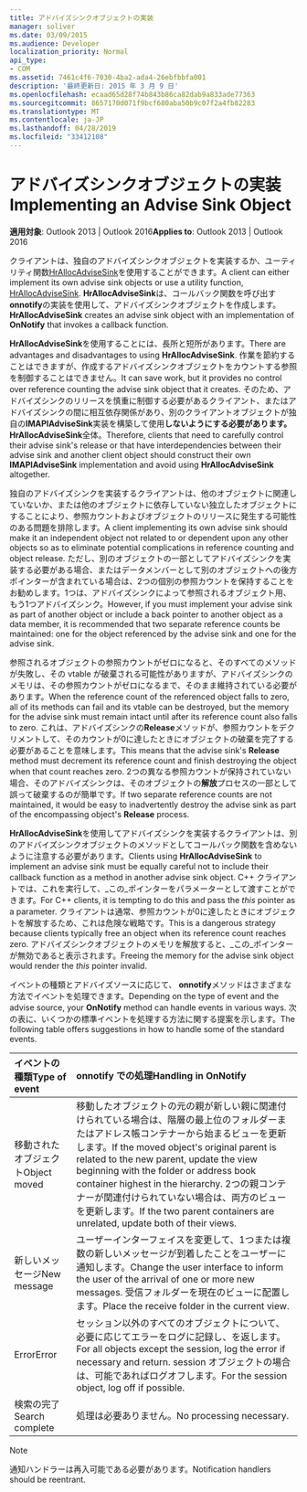 ```yaml
---
title: アドバイズシンクオブジェクトの実装
manager: soliver
ms.date: 03/09/2015
ms.audience: Developer
localization_priority: Normal
api_type:
- COM
ms.assetid: 7461c4f6-7030-4ba2-ada4-26ebfbbfa001
description: '最終更新日: 2015 年 3 月 9 日'
ms.openlocfilehash: ecaad65d28f74b843b86ca82dab9a833ade77363
ms.sourcegitcommit: 8657170d071f9bcf680aba50b9c07f2a4fb82283
ms.translationtype: MT
ms.contentlocale: ja-JP
ms.lasthandoff: 04/28/2019
ms.locfileid: "33412108"
---
```

# <a name="implementing-an-advise-sink-object"></a><span data-ttu-id="04520-103">アドバイズシンクオブジェクトの実装</span><span class="sxs-lookup"><span data-stu-id="04520-103">Implementing an Advise Sink Object</span></span>

  
  
<span data-ttu-id="04520-104">**適用対象**: Outlook 2013 | Outlook 2016</span><span class="sxs-lookup"><span data-stu-id="04520-104">**Applies to**: Outlook 2013 | Outlook 2016</span></span> 
  
<span data-ttu-id="04520-105">クライアントは、独自のアドバイズシンクオブジェクトを実装するか、ユーティリティ関数[HrAllocAdviseSink](hrallocadvisesink.md)を使用することができます。</span><span class="sxs-lookup"><span data-stu-id="04520-105">A client can either implement its own advise sink objects or use a utility function, [HrAllocAdviseSink](hrallocadvisesink.md).</span></span> <span data-ttu-id="04520-106">**HrAllocAdviseSink**は、コールバック関数を呼び出す**onnotify**の実装を使用して、アドバイズシンクオブジェクトを作成します。</span><span class="sxs-lookup"><span data-stu-id="04520-106">**HrAllocAdviseSink** creates an advise sink object with an implementation of **OnNotify** that invokes a callback function.</span></span> 
  
<span data-ttu-id="04520-107">**HrAllocAdviseSink**を使用することには、長所と短所があります。</span><span class="sxs-lookup"><span data-stu-id="04520-107">There are advantages and disadvantages to using **HrAllocAdviseSink**.</span></span> <span data-ttu-id="04520-108">作業を節約することはできますが、作成するアドバイズシンクオブジェクトをカウントする参照を制御することはできません。</span><span class="sxs-lookup"><span data-stu-id="04520-108">It can save work, but it provides no control over reference counting the advise sink object that it creates.</span></span> <span data-ttu-id="04520-109">そのため、アドバイズシンクのリリースを慎重に制御する必要があるクライアント、またはアドバイズシンクの間に相互依存関係があり、別のクライアントオブジェクトが独自の**IMAPIAdviseSink**実装を構築して使用**しないようにする必要があります。HrAllocAdviseSink**全体。</span><span class="sxs-lookup"><span data-stu-id="04520-109">Therefore, clients that need to carefully control their advise sink's release or that have interdependencies between their advise sink and another client object should construct their own **IMAPIAdviseSink** implementation and avoid using **HrAllocAdviseSink** altogether.</span></span> 
  
<span data-ttu-id="04520-110">独自のアドバイズシンクを実装するクライアントは、他のオブジェクトに関連していないか、または他のオブジェクトに依存していない独立したオブジェクトにすることにより、参照カウントおよびオブジェクトのリリースに発生する可能性のある問題を排除します。</span><span class="sxs-lookup"><span data-stu-id="04520-110">A client implementing its own advise sink should make it an independent object not related to or dependent upon any other objects so as to eliminate potential complications in reference counting and object release.</span></span> <span data-ttu-id="04520-111">ただし、別のオブジェクトの一部としてアドバイズシンクを実装する必要がある場合、またはデータメンバーとして別のオブジェクトへの後方ポインターが含まれている場合は、2つの個別の参照カウントを保持することをお勧めします。1つは、アドバイズシンクによって参照されるオブジェクト用、もう1つアドバイズシンク。</span><span class="sxs-lookup"><span data-stu-id="04520-111">However, if you must implement your advise sink as part of another object or include a back pointer to another object as a data member, it is recommended that two separate reference counts be maintained: one for the object referenced by the advise sink and one for the advise sink.</span></span> 
  
<span data-ttu-id="04520-112">参照されるオブジェクトの参照カウントがゼロになると、そのすべてのメソッドが失敗し、その vtable が破棄される可能性がありますが、アドバイズシンクのメモリは、その参照カウントがゼロになるまで、そのまま維持されている必要があります。</span><span class="sxs-lookup"><span data-stu-id="04520-112">When the reference count of the referenced object falls to zero, all of its methods can fail and its vtable can be destroyed, but the memory for the advise sink must remain intact until after its reference count also falls to zero.</span></span> <span data-ttu-id="04520-113">これは、アドバイズシンクの**Release**メソッドが、参照カウントをデクリメントして、そのカウントが0に達したときにオブジェクトの破棄を完了する必要があることを意味します。</span><span class="sxs-lookup"><span data-stu-id="04520-113">This means that the advise sink's **Release** method must decrement its reference count and finish destroying the object when that count reaches zero.</span></span> <span data-ttu-id="04520-114">2つの異なる参照カウントが保持されていない場合、そのアドバイズシンクは、そのオブジェクトの**解放**プロセスの一部として誤って破棄するのが簡単です。</span><span class="sxs-lookup"><span data-stu-id="04520-114">If two separate reference counts are not maintained, it would be easy to inadvertently destroy the advise sink as part of the encompassing object's **Release** process.</span></span> 
  
<span data-ttu-id="04520-115">**HrAllocAdviseSink**を使用してアドバイズシンクを実装するクライアントは、別のアドバイズシンクオブジェクトのメソッドとしてコールバック関数を含めないように注意する必要があります。</span><span class="sxs-lookup"><span data-stu-id="04520-115">Clients using **HrAllocAdviseSink** to implement an advise sink must be equally careful not to include their callback function as a method in another advise sink object.</span></span> <span data-ttu-id="04520-116">C++ クライアントでは、これを実行して、_この_ポインターをパラメーターとして渡すことができます。</span><span class="sxs-lookup"><span data-stu-id="04520-116">For C++ clients, it is tempting to do this and pass the  _this_ pointer as a parameter.</span></span> <span data-ttu-id="04520-117">クライアントは通常、参照カウントが0に達したときにオブジェクトを解放するため、これは危険な戦略です。</span><span class="sxs-lookup"><span data-stu-id="04520-117">This is a dangerous strategy because clients typically free an object when its reference count reaches zero.</span></span> <span data-ttu-id="04520-118">アドバイズシンクオブジェクトのメモリを解放すると、_この_ポインターが無効であると表示されます。</span><span class="sxs-lookup"><span data-stu-id="04520-118">Freeing the memory for the advise sink object would render the  _this_ pointer invalid.</span></span> 
  
<span data-ttu-id="04520-119">イベントの種類とアドバイズソースに応じて、 **onnotify**メソッドはさまざまな方法でイベントを処理できます。</span><span class="sxs-lookup"><span data-stu-id="04520-119">Depending on the type of event and the advise source, your **OnNotify** method can handle events in various ways.</span></span> <span data-ttu-id="04520-120">次の表に、いくつかの標準イベントを処理する方法に関する提案を示します。</span><span class="sxs-lookup"><span data-stu-id="04520-120">The following table offers suggestions in how to handle some of the standard events.</span></span> 
  
|<span data-ttu-id="04520-121">**イベントの種類**</span><span class="sxs-lookup"><span data-stu-id="04520-121">**Type of event**</span></span>|<span data-ttu-id="04520-122">**onnotify での処理**</span><span class="sxs-lookup"><span data-stu-id="04520-122">**Handling in OnNotify**</span></span>|
|:-----|:-----|
|<span data-ttu-id="04520-123">移動されたオブジェクト</span><span class="sxs-lookup"><span data-stu-id="04520-123">Object moved</span></span>  <br/> |<span data-ttu-id="04520-124">移動したオブジェクトの元の親が新しい親に関連付けられている場合は、階層の最上位のフォルダーまたはアドレス帳コンテナーから始まるビューを更新します。</span><span class="sxs-lookup"><span data-stu-id="04520-124">If the moved object's original parent is related to the new parent, update the view beginning with the folder or address book container highest in the hierarchy.</span></span> <span data-ttu-id="04520-125">2つの親コンテナーが関連付けられていない場合は、両方のビューを更新します。</span><span class="sxs-lookup"><span data-stu-id="04520-125">If the two parent containers are unrelated, update both of their views.</span></span>  <br/> |
|<span data-ttu-id="04520-126">新しいメッセージ</span><span class="sxs-lookup"><span data-stu-id="04520-126">New message</span></span>  <br/> |<span data-ttu-id="04520-127">ユーザーインターフェイスを変更して、1つまたは複数の新しいメッセージが到着したことをユーザーに通知します。</span><span class="sxs-lookup"><span data-stu-id="04520-127">Change the user interface to inform the user of the arrival of one or more new messages.</span></span> <span data-ttu-id="04520-128">受信フォルダーを現在のビューに配置します。</span><span class="sxs-lookup"><span data-stu-id="04520-128">Place the receive folder in the current view.</span></span>  <br/> |
|<span data-ttu-id="04520-129">Error</span><span class="sxs-lookup"><span data-stu-id="04520-129">Error</span></span>  <br/> |<span data-ttu-id="04520-130">セッション以外のすべてのオブジェクトについて、必要に応じてエラーをログに記録し、を返します。</span><span class="sxs-lookup"><span data-stu-id="04520-130">For all objects except the session, log the error if necessary and return.</span></span> <span data-ttu-id="04520-131">session オブジェクトの場合は、可能であればログオフします。</span><span class="sxs-lookup"><span data-stu-id="04520-131">For the session object, log off if possible.</span></span>  <br/> |
|<span data-ttu-id="04520-132">検索の完了</span><span class="sxs-lookup"><span data-stu-id="04520-132">Search complete</span></span>  <br/> |<span data-ttu-id="04520-133">処理は必要ありません。</span><span class="sxs-lookup"><span data-stu-id="04520-133">No processing necessary.</span></span>  <br/> |
   
> [!NOTE]
> <span data-ttu-id="04520-134">通知ハンドラーは再入可能である必要があります。</span><span class="sxs-lookup"><span data-stu-id="04520-134">Notification handlers should be reentrant.</span></span> 
  

